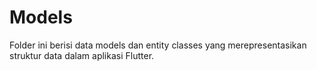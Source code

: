# Models

Folder ini berisi data models dan entity classes yang merepresentasikan struktur data dalam aplikasi Flutter.